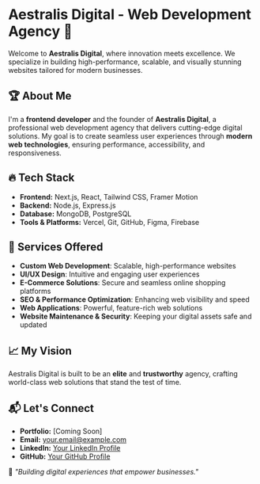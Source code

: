 # Aestralis Digital - Web Development Agency 🚀

Welcome to **Aestralis Digital**, where innovation meets excellence. We specialize in building high-performance, scalable, and visually stunning websites tailored for modern businesses.

## 🏆 About Me
I'm a **frontend developer** and the founder of **Aestralis Digital**, a professional web development agency that delivers cutting-edge digital solutions. My goal is to create seamless user experiences through **modern web technologies**, ensuring performance, accessibility, and responsiveness.

## 🔥 Tech Stack
- **Frontend:** Next.js, React, Tailwind CSS, Framer Motion
- **Backend:** Node.js, Express.js
- **Database:** MongoDB, PostgreSQL
- **Tools & Platforms:** Vercel, Git, GitHub, Figma, Firebase

## 🚀 Services Offered
- **Custom Web Development**: Scalable, high-performance websites
- **UI/UX Design**: Intuitive and engaging user experiences
- **E-Commerce Solutions**: Secure and seamless online shopping platforms
- **SEO & Performance Optimization**: Enhancing web visibility and speed
- **Web Applications**: Powerful, feature-rich web solutions
- **Website Maintenance & Security**: Keeping your digital assets safe and updated

## 📈 My Vision
Aestralis Digital is built to be an **elite** and **trustworthy** agency, crafting world-class web solutions that stand the test of time.

## 📬 Let's Connect
- **Portfolio:** [Coming Soon]
- **Email:** your.email@example.com
- **LinkedIn:** [Your LinkedIn Profile](#)
- **GitHub:** [Your GitHub Profile](#)

📌 _"Building digital experiences that empower businesses."_

